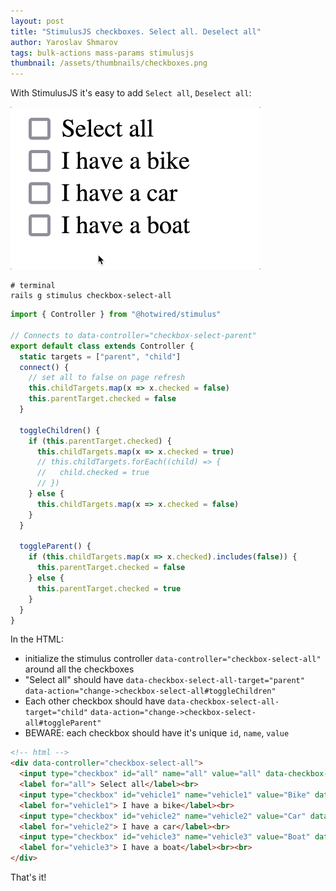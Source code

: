 ```yaml
---
layout: post
title: "StimulusJS checkboxes. Select all. Deselect all"
author: Yaroslav Shmarov
tags: bulk-actions mass-params stimulusjs
thumbnail: /assets/thumbnails/checkboxes.png
---
```


With StimulusJS it's easy to add `Select all`, `Deselect all`:

![stimulus-select-all.gif](/assets/images/stimulus-select-all.gif)

```shell
# terminal
rails g stimulus checkbox-select-all
```

```js
import { Controller } from "@hotwired/stimulus"

// Connects to data-controller="checkbox-select-parent"
export default class extends Controller {
  static targets = ["parent", "child"]
  connect() {
    // set all to false on page refresh
    this.childTargets.map(x => x.checked = false)
    this.parentTarget.checked = false
  }

  toggleChildren() {
    if (this.parentTarget.checked) {
      this.childTargets.map(x => x.checked = true)
      // this.childTargets.forEach((child) => {
      //   child.checked = true
      // })
    } else {
      this.childTargets.map(x => x.checked = false)
    }
  }

  toggleParent() {
    if (this.childTargets.map(x => x.checked).includes(false)) {
      this.parentTarget.checked = false
    } else {
      this.parentTarget.checked = true
    }
  }
}
```

In the HTML:
* initialize the stimulus controller `data-controller="checkbox-select-all"` around all the checkboxes
* "Select all" should have `data-checkbox-select-all-target="parent"` `data-action="change->checkbox-select-all#toggleChildren"`
* Each other checkbox should have `data-checkbox-select-all-target="child"` `data-action="change->checkbox-select-all#toggleParent"`
* BEWARE: each checkbox should have it's unique `id`, `name`, `value`

```html
<!-- html -->
<div data-controller="checkbox-select-all">
  <input type="checkbox" id="all" name="all" value="all" data-checkbox-select-all-target="parent" data-action="change->checkbox-select-all#toggleChildren">
  <label for="all"> Select all</label><br>
  <input type="checkbox" id="vehicle1" name="vehicle1" value="Bike" data-checkbox-select-all-target="child" data-action="change->checkbox-select-all#toggleParent">
  <label for="vehicle1"> I have a bike</label><br>
  <input type="checkbox" id="vehicle2" name="vehicle2" value="Car" data-checkbox-select-all-target="child" data-action="change->checkbox-select-all#toggleParent">
  <label for="vehicle2"> I have a car</label><br>
  <input type="checkbox" id="vehicle3" name="vehicle3" value="Boat" data-checkbox-select-all-target="child" data-action="change->checkbox-select-all#toggleParent">
  <label for="vehicle3"> I have a boat</label><br><br>
</div>
```

That's it!
